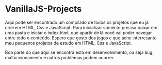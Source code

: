 # VanillaJS-Projects
Aqui pode ser encontrado um compilado de todos os projetos que eu já criei em HTML, Css e JavaScript.
Para inicializar somente precisa baixar em uma pasta e iniciar o index.html, que apartir de lá você vai poder navegar entre todo o conteúdo.
Espero que gosto dos jogos e que ache interresante meu pequenos projetos de estudo em  HTML, Css e JavaScript.

Boa parte do que aqui se encontra está em desenvolvimento, ou seja bug, malfuncionamento e outros problemas podem ocorrer.
